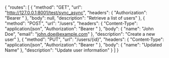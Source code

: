 
{
  "routes": [
    {
      "method": "GET",
      "url": "http://127.0.0.1:8001/test/sync_async",
      "headers": {
        "Authorization": "Bearer <token>"
      },
      "body": null,
      "description": "Retrieve a list of users"
    },
    {
      "method": "POST",
      "url": "/users",
      "headers": {
        "Content-Type": "application/json",
        "Authorization": "Bearer <token>"
      },
      "body": {
        "name": "John Doe",
        "email": "john.doe@example.com"
      },
      "description": "Create a new user"
    },
    {
      "method": "PUT",
      "url": "/users/{id}",
      "headers": {
        "Content-Type": "application/json",
        "Authorization": "Bearer <token>"
      },
      "body": {
        "name": "Updated Name"
      },
      "description": "Update user information"
    }
  ]
}